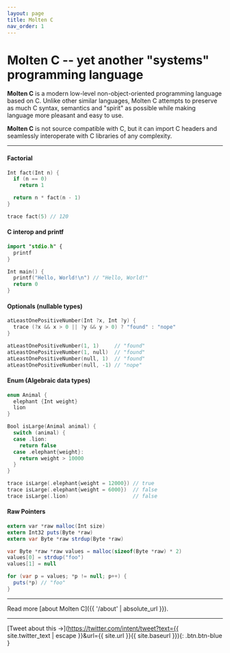 ```yaml
---
layout: page
title: Molten C
nav_order: 1
---
```

# __Molten C__ -- yet another "systems" programming language

__Molten C__ is a modern low-level non-object-oriented programming language based on C.
Unlike other similar languages, Molten C attempts to preserve as much C syntax,
semantics and "spirit" as possible while making language more pleasant and easy to use.

__Molten C__ is not source compatible with C,
but it can import C headers and seamlessly interoperate with C libraries of any complexity.

---

#### Factorial

```swift
Int fact(Int n) {
  if (n == 0)
    return 1

  return n * fact(n - 1)
}

trace fact(5) // 120
```

#### C interop and printf

```swift
import "stdio.h" {
  printf
}

Int main() {
  printf("Hello, World!\n") // "Hello, World!"
  return 0
}
```

#### Optionals (nullable types)

```swift
atLeastOnePositiveNumber(Int ?x, Int ?y) {
  trace (?x && x > 0 || ?y && y > 0) ? "found" : "nope"
}

atLeastOnePositiveNumber(1, 1)     // "found"
atLeastOnePositiveNumber(1, null)  // "found"
atLeastOnePositiveNumber(null, 1)  // "found"
atLeastOnePositiveNumber(null, -1) // "nope"
```

#### Enum (Algebraic data types)

```swift
enum Animal {
  elephant {Int weight}
  lion
}

Bool isLarge(Animal animal) {
  switch (animal) {
  case .lion:
    return false
  case .elephant{weight}:
    return weight > 10000
  }
}

trace isLarge(.elephant{weight = 12000}) // true
trace isLarge(.elephant{weight = 6000})  // false
trace isLarge(.lion)                     // false
```

#### Raw Pointers

```csharp
extern var *raw malloc(Int size)
extern Int32 puts(Byte *raw)
extern var Byte *raw strdup(Byte *raw)

var Byte *raw *raw values = malloc(sizeof(Byte *raw) * 2)
values[0] = strdup("foo")
values[1] = null

for (var p = values; *p != null; p++) {
  puts(*p) // "foo"
}
```

---

Read more [about Molten C]({{ '/about' | absolute_url }}).

---

[Tweet about this &#x2192;](https://twitter.com/intent/tweet?text={{ site.twitter_text | escape }}&url={{ site.url }}{{ site.baseurl }}){: .btn.btn-blue }
